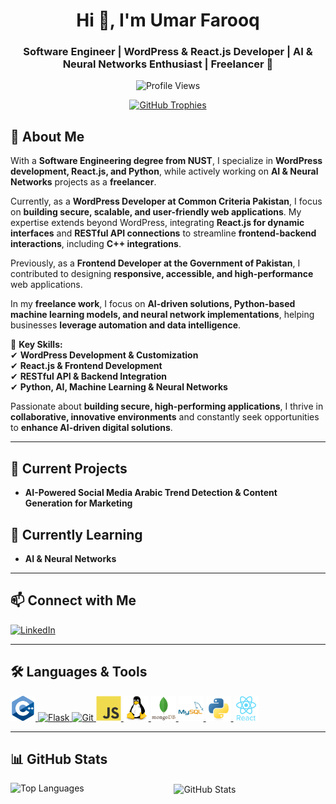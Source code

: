 <h1 align="center">Hi 👋, I'm Umar Farooq</h1>
<h3 align="center">Software Engineer | WordPress & React.js Developer | AI & Neural Networks Enthusiast | Freelancer 🔹</h3>

<p align="center"> 
  <img src="https://komarev.com/ghpvc/?username=umarfarooquf5&label=Profile%20views&color=0e75b6&style=flat" alt="Profile Views" />
</p>

<p align="center">
  <a href="https://github.com/ryo-ma/github-profile-trophy">
    <img src="https://github-profile-trophy.vercel.app/?username=umarfarooquf5" alt="GitHub Trophies" />
  </a>
</p>

## 🚀 About Me

With a **Software Engineering degree from NUST**, I specialize in **WordPress development, React.js, and Python**, while actively working on **AI & Neural Networks** projects as a **freelancer**.  

Currently, as a **WordPress Developer at Common Criteria Pakistan**, I focus on **building secure, scalable, and user-friendly web applications**. My expertise extends beyond WordPress, integrating **React.js for dynamic interfaces** and **RESTful API connections** to streamline **frontend-backend interactions**, including **C++ integrations**.  

Previously, as a **Frontend Developer at the Government of Pakistan**, I contributed to designing **responsive, accessible, and high-performance** web applications.  

In my **freelance work**, I focus on **AI-driven solutions, Python-based machine learning models, and neural network implementations**, helping businesses **leverage automation and data intelligence**.  

🔹 **Key Skills:**  
✔ **WordPress Development & Customization**  
✔ **React.js & Frontend Development**  
✔ **RESTful API & Backend Integration**  
✔ **Python, AI, Machine Learning & Neural Networks**  

Passionate about **building secure, high-performing applications**, I thrive in **collaborative, innovative environments** and constantly seek opportunities to **enhance AI-driven digital solutions**.  

---

## 🔭 Current Projects  
- **AI-Powered Social Media Arabic Trend Detection & Content Generation for Marketing**  

## 🌱 Currently Learning  
- **AI & Neural Networks**  

---

## 📫 Connect with Me  
[![LinkedIn](https://img.shields.io/badge/LinkedIn-Umar%20Farooq-blue?style=flat-square&logo=linkedin)](https://www.linkedin.com/in/umarfarooquf/)  

---

## 🛠️ Languages & Tools  
<p align="left"> 
  <a href="https://www.w3schools.com/cpp/" target="_blank" rel="noreferrer">
    <img src="https://raw.githubusercontent.com/devicons/devicon/master/icons/cplusplus/cplusplus-original.svg" alt="C++" width="40" height="40"/>
  </a> 
  <a href="https://flask.palletsprojects.com/" target="_blank" rel="noreferrer">
    <img src="https://www.vectorlogo.zone/logos/pocoo_flask/pocoo_flask-icon.svg" alt="Flask" width="40" height="40"/>
  </a> 
  <a href="https://git-scm.com/" target="_blank" rel="noreferrer">
    <img src="https://www.vectorlogo.zone/logos/git-scm/git-scm-icon.svg" alt="Git" width="40" height="40"/>
  </a> 
  <a href="https://developer.mozilla.org/en-US/docs/Web/JavaScript" target="_blank" rel="noreferrer">
    <img src="https://raw.githubusercontent.com/devicons/devicon/master/icons/javascript/javascript-original.svg" alt="JavaScript" width="40" height="40"/>
  </a> 
  <a href="https://www.linux.org/" target="_blank" rel="noreferrer">
    <img src="https://raw.githubusercontent.com/devicons/devicon/master/icons/linux/linux-original.svg" alt="Linux" width="40" height="40"/>
  </a> 
  <a href="https://www.mongodb.com/" target="_blank" rel="noreferrer">
    <img src="https://raw.githubusercontent.com/devicons/devicon/master/icons/mongodb/mongodb-original-wordmark.svg" alt="MongoDB" width="40" height="40"/>
  </a> 
  <a href="https://www.mysql.com/" target="_blank" rel="noreferrer">
    <img src="https://raw.githubusercontent.com/devicons/devicon/master/icons/mysql/mysql-original-wordmark.svg" alt="MySQL" width="40" height="40"/>
  </a> 
  <a href="https://www.python.org" target="_blank" rel="noreferrer">
    <img src="https://raw.githubusercontent.com/devicons/devicon/master/icons/python/python-original.svg" alt="Python" width="40" height="40"/>
  </a> 
  <a href="https://reactjs.org/" target="_blank" rel="noreferrer">
    <img src="https://raw.githubusercontent.com/devicons/devicon/master/icons/react/react-original-wordmark.svg" alt="React.js" width="40" height="40"/>
  </a> 
</p>

---

## 📊 GitHub Stats  
<p align="left">
  <img align="left" src="https://github-readme-stats.vercel.app/api/top-langs?username=umarfarooquf5&show_icons=true&locale=en&layout=compact" alt="Top Languages" />
</p>

<p align="center">
  <img align="center" src="https://github-readme-stats.vercel.app/api?username=umarfarooquf5&show_icons=true&locale=en" alt="GitHub Stats" />
</p>
